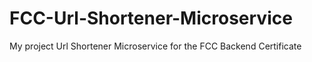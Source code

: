 # FCC-Url-Shortener-Microservice
My project Url Shortener Microservice for the FCC Backend Certificate
